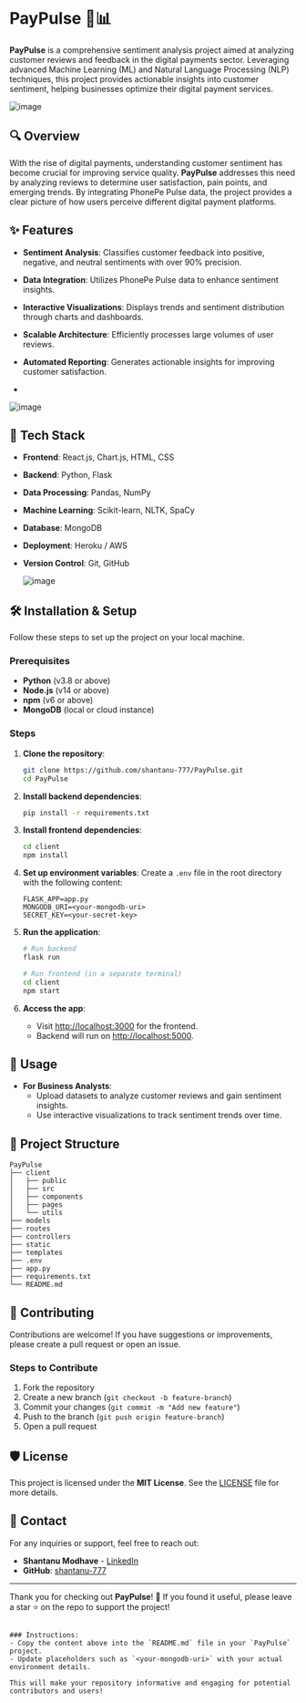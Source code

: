 # PayPulse 🏦📊

**PayPulse** is a comprehensive sentiment analysis project aimed at analyzing customer reviews and feedback in the digital payments sector. Leveraging advanced Machine Learning (ML) and Natural Language Processing (NLP) techniques, this project provides actionable insights into customer sentiment, helping businesses optimize their digital payment services.

![image](https://github.com/shantanu-777/PayPulse/assets/95078686/bb44b9be-feec-4423-a6b3-5c5fe524d4e8)

## 🔍 Overview

With the rise of digital payments, understanding customer sentiment has become crucial for improving service quality. **PayPulse** addresses this need by analyzing reviews to determine user satisfaction, pain points, and emerging trends. By integrating PhonePe Pulse data, the project provides a clear picture of how users perceive different digital payment platforms.

## ✨ Features

- **Sentiment Analysis**: Classifies customer feedback into positive, negative, and neutral sentiments with over 90% precision.
- **Data Integration**: Utilizes PhonePe Pulse data to enhance sentiment insights.
- **Interactive Visualizations**: Displays trends and sentiment distribution through charts and dashboards.
- **Scalable Architecture**: Efficiently processes large volumes of user reviews.
- **Automated Reporting**: Generates actionable insights for improving customer satisfaction.

- 
![image](https://github.com/shantanu-777/PayPulse/assets/95078686/957e6646-2e2b-4215-8fd0-da80fc2d88ba)

## 🚀 Tech Stack

- **Frontend**: React.js, Chart.js, HTML, CSS
- **Backend**: Python, Flask
- **Data Processing**: Pandas, NumPy
- **Machine Learning**: Scikit-learn, NLTK, SpaCy
- **Database**: MongoDB
- **Deployment**: Heroku / AWS
- **Version Control**: Git, GitHub

  ![image](https://github.com/shantanu-777/PayPulse/assets/95078686/d263a6ca-8659-4b41-95f0-1955795dd550)

## 🛠️ Installation & Setup

Follow these steps to set up the project on your local machine.

### Prerequisites
- **Python** (v3.8 or above)
- **Node.js** (v14 or above)
- **npm** (v6 or above)
- **MongoDB** (local or cloud instance)

### Steps

1. **Clone the repository**:

   ```bash
   git clone https://github.com/shantanu-777/PayPulse.git
   cd PayPulse
   ```

2. **Install backend dependencies**:

   ```bash
   pip install -r requirements.txt
   ```

3. **Install frontend dependencies**:

   ```bash
   cd client
   npm install
   ```

4. **Set up environment variables**:
   Create a `.env` file in the root directory with the following content:

   ```env
   FLASK_APP=app.py
   MONGODB_URI=<your-mongodb-uri>
   SECRET_KEY=<your-secret-key>
   ```

5. **Run the application**:

   ```bash
   # Run backend
   flask run

   # Run frontend (in a separate terminal)
   cd client
   npm start
   ```

6. **Access the app**:
   - Visit [http://localhost:3000](http://localhost:3000) for the frontend.
   - Backend will run on [http://localhost:5000](http://localhost:5000).

## 📱 Usage

- **For Business Analysts**:
  - Upload datasets to analyze customer reviews and gain sentiment insights.
  - Use interactive visualizations to track sentiment trends over time.

## 📂 Project Structure

```
PayPulse
├── client
│   ├── public
│   ├── src
│   ├── components
│   ├── pages
│   └── utils
├── models
├── routes
├── controllers
├── static
├── templates
├── .env
├── app.py
├── requirements.txt
└── README.md
```

## 🤝 Contributing

Contributions are welcome! If you have suggestions or improvements, please create a pull request or open an issue.

### Steps to Contribute

1. Fork the repository
2. Create a new branch (`git checkout -b feature-branch`)
3. Commit your changes (`git commit -m "Add new feature"`)
4. Push to the branch (`git push origin feature-branch`)
5. Open a pull request

## 🛡️ License

This project is licensed under the **MIT License**. See the [LICENSE](LICENSE) file for more details.

## 📧 Contact

For any inquiries or support, feel free to reach out:

- **Shantanu Modhave** - [LinkedIn](https://www.linkedin.com/in/shantanumodhave/)
- **GitHub**: [shantanu-777](https://github.com/shantanu-777)

---

Thank you for checking out **PayPulse**! 🌟 If you found it useful, please leave a star ⭐ on the repo to support the project!
```

### Instructions:
- Copy the content above into the `README.md` file in your `PayPulse` project.
- Update placeholders such as `<your-mongodb-uri>` with your actual environment details.

This will make your repository informative and engaging for potential contributors and users!
